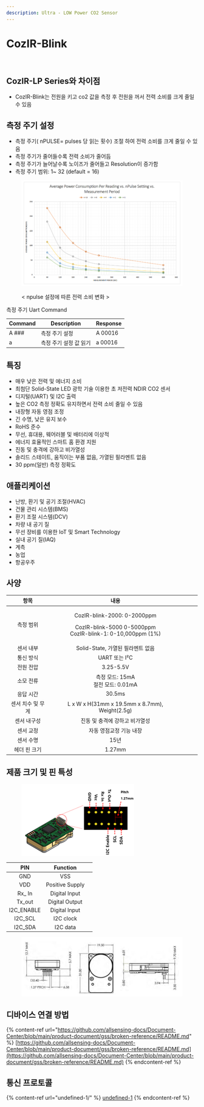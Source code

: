 ```yaml
---
description: Ultra - LOW Power CO2 Sensor
---
```


# CozIR-Blink

<figure><img src="https://files.gitbook.com/v0/b/gitbook-x-prod.appspot.com/o/spaces%2F2w8cjMK2EPRUYtxAHUrj%2Fuploads%2Fgit-blob-521cd503cabaaa676b61742968ae178a9a245d90%2Fgss_blink_s%20(1).jpg?alt=media" alt=""><figcaption></figcaption></figure>

## CozIR-LP Series와 차이점 <a href="#id-1.overview" id="id-1.overview"></a>

* CozIR-Blink는 전원을 키고 co2 값을 측정 후 전원을 꺼서 전력 소비를 크게 줄일 수 있음

## 측정 주기 설정

* 측정 주기( nPULSE= pulses 당 읽는 횟수) 조절 하여 전력 소비를 크게 줄일 수 있음
* 측정 주기가 줄어들수록 전력 소비가 줄어듬
* 측정 주기가 늘어날수록 노이즈가 줄어들고 Resolution이 증가함
* 측정 주기 범위: 1\~ 32 (default = 16)

<figure><img src="../../../.gitbook/assets/npulse_setting_cozir_blink.PNG" alt=""><figcaption><p>&#x3C; npulse 설정에 따른 전력 소비 변화 ></p></figcaption></figure>

측정 주기 Uart Command

| Command | Description   | Response |
| ------- | ------------- | -------- |
| A ###   | 측정 주기 설정      | A 00016  |
| a       | 측정 주기 설정 값 읽기 | a 00016  |

## 특징

* 매우 낮은 전력 및 에너지 소비
* 최첨단 Solid-State LED 광학 기술 이용한 초 저전력 NDIR CO2 센서
* 디지털(UART) 및 I2C 출력
* 높은 CO2 측정 정확도 유지하면서 전력 소비 줄일 수 있음
* 내장형 자동 영점 조정
* 긴 수명, 낮은 유지 보수
* RoHS 준수
* 무선, 휴대용, 웨어러블 및 배터리에 이상적
* 에너지 효율적인 스마트 홈 환경 지원
* 진동 및 충격에 강하고 비가열성
* 솔리드 스테이트, 움직이는 부품 없음, 가열된 필라멘트 없음
* 30 ppm(일반) 측정 정확도

## 애플리케이션

* 난방, 환기 및 공기 조절(HVAC)
* 건물 관리 시스템(BMS)
* 환기 조절 시스템(DCV)
* 차량 내 공기 질
* 무선 장비를 이용한 IoT 및 Smart Technology
* 실내 공기 질(IAQ)
* 계측
* 농업
* 항공우주

## 사양

<table><thead><tr><th align="center">항목</th><th align="center">내용</th><th data-hidden align="center"></th><th data-hidden></th><th data-hidden></th></tr></thead><tbody><tr><td align="center">측정 범위</td><td align="center"><p>CozIR-blink-2000: 0-2000ppm</p><p>CozIR-blink-5000 0-5000ppm<br>CozIR-blink-1: 0-10,000ppm (1%)</p></td><td align="center"></td><td></td><td></td></tr><tr><td align="center">센서 내부</td><td align="center">Solid-State, 가열된 필라멘트 없음</td><td align="center"></td><td></td><td></td></tr><tr><td align="center">통신 방식</td><td align="center">UART 또는 I²C</td><td align="center"></td><td></td><td></td></tr><tr><td align="center">전원 전압</td><td align="center">3.25-5.5V</td><td align="center"></td><td></td><td></td></tr><tr><td align="center">소모 전류</td><td align="center">측정 모드: 15mA<br>절전 모드: 0.01mA</td><td align="center"></td><td></td><td></td></tr><tr><td align="center">응답 시간</td><td align="center">30.5ms</td><td align="center"></td><td></td><td></td></tr><tr><td align="center">센서 치수 및 무게</td><td align="center">L x W x H(31mm x 19.5mm x 8.7mm), Weight(2.5g)</td><td align="center"></td><td></td><td></td></tr><tr><td align="center">센서 내구성</td><td align="center">진동 및 충격에 강하고 비가열성</td><td align="center"></td><td></td><td></td></tr><tr><td align="center">센서 교정</td><td align="center">자동 영점교정 기능 내장</td><td align="center"></td><td></td><td></td></tr><tr><td align="center">센서 수명</td><td align="center">15년</td><td align="center"></td><td></td><td></td></tr><tr><td align="center">헤더 핀 크기</td><td align="center">1.27mm</td><td align="center"></td><td></td><td></td></tr></tbody></table>

## 제품 크기 및 핀 특성

<figure><img src="../../../.gitbook/assets/cozirlp2_pin.png" alt=""><figcaption></figcaption></figure>

<table><thead><tr><th align="center">PIN</th><th align="center">Function</th><th data-hidden></th></tr></thead><tbody><tr><td align="center">GND</td><td align="center">VSS</td><td></td></tr><tr><td align="center">VDD</td><td align="center">Positive Supply</td><td></td></tr><tr><td align="center">Rx_ In</td><td align="center">Digital Input</td><td></td></tr><tr><td align="center">Tx_out</td><td align="center">Digital Output</td><td></td></tr><tr><td align="center">I2C_ENABLE</td><td align="center">Digital Input</td><td></td></tr><tr><td align="center">I2C_SCL</td><td align="center">I2C clock</td><td></td></tr><tr><td align="center">I2C_SDA</td><td align="center">I2C data</td><td></td></tr></tbody></table>

<figure><img src="../../../.gitbook/assets/CozIR-Blink_size.PNG" alt=""><figcaption></figcaption></figure>

## 디바이스 연결 방법

{% content-ref url="https://github.com/allsensing-docs/Document-Center/blob/main/product-document/gss/broken-reference/README.md" %}
[https://github.com/allsensing-docs/Document-Center/blob/main/product-document/gss/broken-reference/README.md](https://github.com/allsensing-docs/Document-Center/blob/main/product-document/gss/broken-reference/README.md)
{% endcontent-ref %}

## 통신 프로토콜

{% content-ref url="undefined-1/" %}
[undefined-1](undefined-1/)
{% endcontent-ref %}
